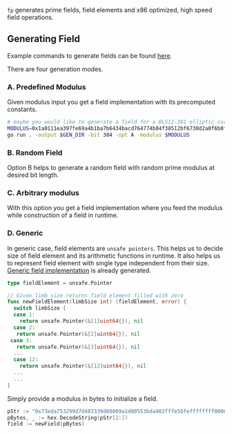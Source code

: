 `fp` generates prime fields, field elements and x86 optimized, high speed field operations.

## Generating Field

Example commands to generate fields can be found [here](codegen/example.sh). 

There are four generation modes.

### A. Predefined Modulus

Given modulus input you get a field implementation with its precomputed constants.

```sh
# maybe you would like to generate a field for a BLS12-381 elliptic curve implementation
MODULUS=0x1a0111ea397fe69a4b1ba7b6434bacd764774b84f38512bf6730d2a0f6b0f6241eabfffeb153ffffb9feffffffffaaab
go run . -output $GEN_DIR -bit 384 -opt A -modulus $MODULUS
```

### B. Random Field

Option B helps to generate a random field with random prime modulus at desired bit length.

### C. Arbitrary modulus

With this option you get a field implementation where you feed the modulus while construction of a field in runtime.

### D. Generic

In generic case, field elements are `unsafe pointers`. This helps us to decide size of field element and its arithmetic functions in runtime. It also helps us to represent field element with single type independent from their size. [Generic field implementation](generic/field.go) is already generated.

```go
type fieldElement = unsafe.Pointer

// Given limb size returns field element filled with zero 
func newFieldElement(limbSize int) (fieldElement, error) {
  switch limbSize {
  case 1:
    return unsafe.Pointer(&[1]uint64{}), nil
  case 2:
   return unsafe.Pointer(&[2]uint64{}), nil
 case 3:
   return unsafe.Pointer(&[3]uint64{}), nil
  ...
  case 12:
    return unsafe.Pointer(&[12]uint64{}), nil
  ...
  ...
}
```

Simply provide a modulus in bytes to initialize a field.

```go
pStr := "0x73eda753299d7d483339d80809a1d80553bda402fffe5bfeffffffff00000001"
pBytes, _ := hex.DecodeString(pStr[2:])
field := newField(pBytes)
```
